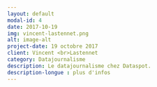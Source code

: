 ```yaml
---
layout: default
modal-id: 4
date: 2017-10-19
img: vincent-lastennet.png
alt: image-alt
project-date: 19 octobre 2017
client: Vincent <br>Lastennet
category: Datajournalisme
description: Le datajournalisme chez Dataspot. 
description-longue : plus d'infos
---
```

